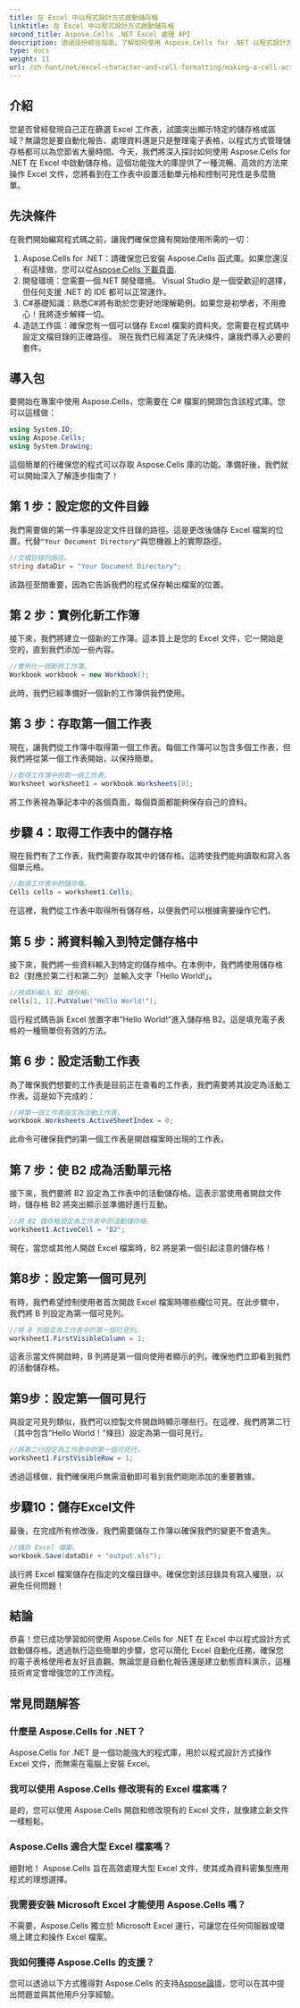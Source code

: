 ```yaml
---
title: 在 Excel 中以程式設計方式啟動儲存格
linktitle: 在 Excel 中以程式設計方式啟動儲存格
second_title: Aspose.Cells .NET Excel 處理 API
description: 透過這份綜合指南，了解如何使用 Aspose.Cells for .NET 以程式設計方式在 Excel 中設定活動儲存格。
type: docs
weight: 11
url: /zh-hant/net/excel-character-and-cell-formatting/making-a-cell-active/
---
```

## 介紹
您是否曾經發現自己正在篩選 Excel 工作表，試圖突出顯示特定的儲存格或區域？無論您是要自動化報告、處理資料還是只是整理電子表格，以程式方式管理儲存格都可以為您節省大量時間。今天，我們將深入探討如何使用 Aspose.Cells for .NET 在 Excel 中啟動儲存格。這個功能強大的庫提供了一種流暢、高效的方法來操作 Excel 文件，您將看到在工作表中設置活動單元格和控制可見性是多麼簡單。
## 先決條件
在我們開始編寫程式碼之前，讓我們確保您擁有開始使用所需的一切：
1.  Aspose.Cells for .NET：請確保您已安裝 Aspose.Cells 函式庫。如果您還沒有這樣做，您可以從[Aspose.Cells 下載頁面](https://releases.aspose.com/cells/net/).
2. 開發環境：您需要一個.NET 開發環境。 Visual Studio 是一個受歡迎的選擇，但任何支援 .NET 的 IDE 都可以正常運作。
3. C#基礎知識：熟悉C#將有助於您更好地理解範例。如果您是初學者，不用擔心！我將逐步解釋一切。
4. 造訪工作區：確保您有一個可以儲存 Excel 檔案的資料夾。您需要在程式碼中設定文檔目錄的正確路徑。
現在我們已經滿足了先決條件，讓我們導入必要的套件。
## 導入包
要開始在專案中使用 Aspose.Cells，您需要在 C# 檔案的開頭包含該程式庫。您可以這樣做：
```csharp
using System.IO;
using Aspose.Cells;
using System.Drawing;
```
這個簡單的行確保您的程式可以存取 Aspose.Cells 庫的功能。準備好後，我們就可以開始深入了解逐步指南了！
## 第 1 步：設定您的文件目錄
我們需要做的第一件事是設定文件目錄的路徑。這是更改後儲存 Excel 檔案的位置。代替`"Your Document Directory"`與您機器上的實際路徑。
```csharp
//文檔目錄的路徑。
string dataDir = "Your Document Directory";
```
該路徑至關重要，因為它告訴我們的程式保存輸出檔案的位置。
## 第 2 步：實例化新工作簿
接下來，我們將建立一個新的工作簿。這本質上是您的 Excel 文件，它一開始是空的，直到我們添加一些內容。
```csharp
//實例化一個新的工作簿。
Workbook workbook = new Workbook();
```
此時，我們已經準備好一個新的工作簿供我們使用。
## 第 3 步：存取第一個工作表
現在，讓我們從工作簿中取得第一個工作表。每個工作簿可以包含多個工作表，但我們將從第一個工作表開始，以保持簡單。
```csharp
//取得工作簿中的第一個工作表。
Worksheet worksheet1 = workbook.Worksheets[0];
```
將工作表視為筆記本中的各個頁面，每個頁面都能夠保存自己的資料。
## 步驟 4：取得工作表中的儲存格
現在我們有了工作表，我們需要存取其中的儲存格。這將使我們能夠讀取和寫入各個單元格。
```csharp
//取得工作表中的儲存格。
Cells cells = worksheet1.Cells;
```
在這裡，我們從工作表中取得所有儲存格，以便我們可以根據需要操作它們。
## 第 5 步：將資料輸入到特定儲存格中
接下來，我們將一些資料輸入到特定的儲存格中。在本例中，我們將使用儲存格 B2（對應於第二行和第二列）並輸入文字「Hello World!」。
```csharp
//將資料輸入 B2 儲存格。
cells[1, 1].PutValue("Hello World!");
```
這行程式碼告訴 Excel 放置字串“Hello World!”進入儲存格 B2。這是填充電子表格的一種簡單但有效的方法。
## 第 6 步：設定活動工作表
為了確保我們想要的工作表是目前正在查看的工作表，我們需要將其設定為活動工作表。這是如下完成的：
```csharp
//將第一個工作表設定為活動工作表。
workbook.Worksheets.ActiveSheetIndex = 0;
```
此命令可確保我們的第一個工作表是開啟檔案時出現的工作表。
## 第 7 步：使 B2 成為活動單元格
接下來，我們要將 B2 設定為工作表中的活動儲存格。這表示當使用者開啟文件時，儲存格 B2 將突出顯示並準備好進行互動。
```csharp
//將 B2 儲存格設定為工作表中的活動儲存格。
worksheet1.ActiveCell = "B2";
```
現在，當您或其他人開啟 Excel 檔案時，B2 將是第一個引起注意的儲存格！
## 第8步：設定第一個可見列
有時，我們希望控制使用者首次開啟 Excel 檔案時哪些欄位可見。在此步驟中，我們將 B 列設定為第一個可見列。
```csharp
//將 B 列設定為工作表中的第一個可見列。
worksheet1.FirstVisibleColumn = 1;
```
這表示當文件開啟時，B 列將是第一個向使用者顯示的列，確保他們立即看到我們的活動儲存格。
## 第9步：設定第一個可見行
與設定可見列類似，我們可以控製文件開啟時顯示哪些行。在這裡，我們將第二行（其中包含“Hello World！”條目）設定為第一個可見行。
```csharp
//將第二行設定為工作表中的第一個可見行。
worksheet1.FirstVisibleRow = 1;
```
透過這樣做，我們確保用戶無需滾動即可看到我們剛剛添加的重要數據。
## 步驟10：儲存Excel文件
最後，在完成所有修改後，我們需要儲存工作簿以確保我們的變更不會遺失。
```csharp
//儲存 Excel 檔案。
workbook.Save(dataDir + "output.xls");
```
該行將 Excel 檔案儲存在指定的文檔目錄中。確保您對該目錄具有寫入權限，以避免任何問題！
## 結論
恭喜！您已成功學習如何使用 Aspose.Cells for .NET 在 Excel 中以程式設計方式啟動儲存格。透過執行這些簡單的步驟，您可以簡化 Excel 自動化任務，確保您的電子表格使用者友好且直觀。無論您是自動化報告還是建立動態資料演示，這種技術肯定會增強您的工作流程。
## 常見問題解答
### 什麼是 Aspose.Cells for .NET？
Aspose.Cells for .NET 是一個功能強大的程式庫，用於以程式設計方式操作 Excel 文件，而無需在電腦上安裝 Excel。
### 我可以使用 Aspose.Cells 修改現有的 Excel 檔案嗎？
是的，您可以使用 Aspose.Cells 開啟和修改現有的 Excel 文件，就像建立新文件一樣輕鬆。
### Aspose.Cells 適合大型 Excel 檔案嗎？
絕對地！ Aspose.Cells 旨在高效處理大型 Excel 文件，使其成為資料密集型應用程式的理想選擇。
### 我需要安裝 Microsoft Excel 才能使用 Aspose.Cells 嗎？
不需要，Aspose.Cells 獨立於 Microsoft Excel 運行，可讓您在任何伺服器或環境上建立和操作 Excel 檔案。
### 我如何獲得 Aspose.Cells 的支援？
您可以透過以下方式獲得對 Aspose.Cells 的支持[Aspose論壇](https://forum.aspose.com/c/cells/9)，您可以在其中提出問題並與其他用戶分享經驗。
